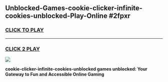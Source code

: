 
## Unblocked-Games-cookie-clicker-infinite-cookies-unblocked-Play-Online #2fpxr
<h3>
<a href="https://news.freeplayer.one?title=cookie-clicker-infinite-cookies-unblocked&ref=3">CLICK TO PLAY</a></h3>
<hr>

<h3>
<a href="https://news.freeplayer.one?title=cookie-clicker-infinite-cookies-unblocked&ref=3">CLICK 2 PLAY</a>
  
</h3>

<a href="https://news.freeplayer.one?title=cookie-clicker-infinite-cookies-unblocked&ref=3"><img src="https://clearcache.store/games.png"></a>


**cookie-clicker-infinite-cookies-unblocked games unblocked: Your Gateway to Fun and Accessible Online Gaming**
